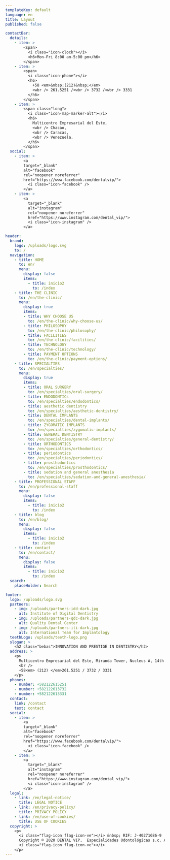 ```yaml
---
templateKey: default
language: en
title: Layout
published: false

contactBar:
  details:
    - item: > 
        <span>
          <i class="icon-clock"></i>
          <h6>Mon-Fri 8:00 am-5:00 pm</h6>
        </span>
    - item: > 
        <span>
          <i class="icon-phone"></i>
          <h6>
            +58 <em>&nbsp;(212)&nbsp;</em>
            <wbr /> 261.5251 /<wbr /> 3732 /<wbr /> 3331
          </h6>
        </span>
    - item: > 
        <span class="long">
          <i class="icon-map-marker-alt"></i>
          <h6>
            Multicentro Empresarial del Este,
            <wbr /> Chacao,
            <wbr /> Caracas,
            <wbr /> Venezuela.
          </h6>
        </span>
  social:
    - item: >
        <a
        target="_blank"
        alt="facebook"
        rel="noopener noreferrer"
        href="https://www.facebook.com/dentalvip/">
          <i class="icon-facebook" />
        </a>
    - item: >
        <a
          target="_blank"
          alt="instagram"
          rel="noopener noreferrer"
          href="https://www.instagram.com/dental_vip/">
          <i class="icon-instagram" />
        </a>

header:
  brand:
    logo: /uploads/logo.svg
    to: /
  navigation:
    - title: HOME
      to: en/
      menu:
        display: false
        items:
          - title: inicio2
            to: /index
    - title: THE CLINIC
      to: /en/the-clinic/
      menu:
        display: true
        items:
        - title: WHY CHOOSE US
          to: /en/the-clinic/why-choose-us/
        - title: PHILOSOPHY
          to: /en/the-clinic/philosophy/
        - title: FACILITIES
          to: /en/the-clinic/facilities/
        - title: TECHNOLOGY
          to: /en/the-clinic/technology/
        - title: PAYMENT OPTIONS
          to: /en/the-clinic/payment-options/
    - title: SPECIALTIES
      to: /en/specialties/
      menu:
        display: true
        items:
        - title: ORAL SURGERY
          to: /en/specialties/oral-surgery/
        - title: ENDODONTICs
          to: /en/specialties/endodontics/
        - title: aesthetic dentistry
          to: /en/specialties/aesthetic-dentistry/
        - title: DENTAL IMPLANTS
          to: /en/specialties/dental-implants/
        - title: ZYGOMATIC IMPLANTS
          to: /en/specialties/zygomatic-implants/
        - title: GENERAL DENTISTRY
          to: /en/specialties/general-dentistry/
        - title: ORTHODONTICS
          to: /en/specialties/orthodontics/
        - title: periodontics
          to: /en/specialties/periodontics/
        - title: prosthodontics
          to: /en/specialties/prosthodontics/
        - title: sedation and general anesthesia
          to: /en/specialties/sedation-and-general-anesthesia/
    - title: PROFESSIONAL STAFF
      to: /en/professional-staff
      menu:
        display: false
        items:
          - title: inicio2
            to: /index
    - title: blog
      to: /en/blog/
      menu:
        display: false
        items:
          - title: inicio2
            to: /index
    - title: contact
      to: /en/contact/
      menu:
        display: false
        items:
          - title: inicio2
            to: /index
  search:
    placeHolder: Search

footer:
  logo: /uploads/logo.svg
  partners:
    - img: /uploads/partners-idd-dark.jpg
      alt: Institute of Digital Dentistry
    - img: /uploads/partners-qdc-dark.jpg
      alt: Quality Dental Center
    - img: /uploads/partners-iti-dark.jpg
      alt: International Team for Implantology
  teethLogo: /uploads/teeth-logo.png
  slogan: >
    <h2 class="bebas">INNOVATION AND PRESTIGE IN DENTISTRY</h2>
  address: >
    <p>
      Multicentro Empresarial del Este, Miranda Tower, Nucleus A, 14th Floor, Office 143-A, Chacao, Caracas, Venezuela. P.C. 1060
      <br />
      +58<em> (212) </em>261.5251 / 3732 / 3331
    </p>
  phones:
    - number: +582122615251
    - number: +582122613732
    - number: +582122613331
  contact:
    link: /contact
    text: contact
  social:
    - item: >
        <a
        target="_blank"
        alt="facebook"
        rel="noopener noreferrer"
        href="https://www.facebook.com/dentalvip/">
          <i class="icon-facebook" />
        </a>
    - item: >
        <a
          target="_blank"
          alt="instagram"
          rel="noopener noreferrer"
          href="https://www.instagram.com/dental_vip/">
          <i class="icon-instagram" />
        </a>
  legal:
    - link: /en/legal-notice/
      title: LEGAL NOTICE
    - link: /en/privacy-policy/
      title: PRIVACY POLICY
    - link: /en/use-of-cookies/
      title: USE OF COOKIES
  copyright: >
    <p>
      <i class="flag-icon flag-icon-ve"></i> &nbsp; RIF: J-40271686-9 |
      Copyright © 2020 DENTAL VIP,  Especialidades Odontológicas s.c. All Rights Reserved.| Managed with GIT &nbsp;
      <i class="flag-icon flag-icon-ve"></i>
    </p>
---
```

